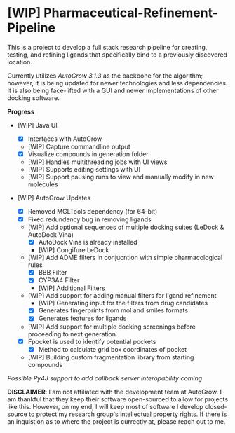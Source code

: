 # [WIP] Pharmaceutical-Refinement-Pipeline
This is a project to develop a full stack research pipeline for creating, testing, and refining ligands that specifically bind to a previously discovered location. 

Currently utilizes *AutoGrow 3.1.3* as the backbone for the algorithm; however, it is being updated for newer technologies and less dependencies. It is also being face-lifted with a GUI and newer implementations of other docking software. 

**Progress**

- [WIP] Java UI
  - [x] Interfaces with AutoGrow
  - [WIP] Capture commandline output
  - [x] Visualize compounds in generation folder
  - [WIP] Handles multithreading jobs with UI views
  - [WIP] Supports editing settings with UI
  - [WIP] Support pausing runs to view and manually modify in new molecules
  
- [WIP] AutoGrow Updates
  - [x] Removed MGLTools dependency (for 64-bit)
  - [x] Fixed redundency bug in removing ligands
  - [WIP] Add optional sequences of multiple docking suites (LeDock & AutoDock Vina)
    - [x] AutoDock Vina is already installed
    - [WIP] Congifure LeDock
  - [WIP] Add ADME filters in conjucntion with simple pharmacological rules
    - [x] BBB Filter
    - [x] CYP3A4 Filter 
    - [WIP] Additional Filters
  - [WIP] Add support for adding manual filters for ligand refinement
    - [WIP] Generating input for the filters from drug candidates
    - [x] Generates fingerprints from mol and smiles formats
    - [x] Generates features for ligands 
  - [WIP] Add support for multiple docking screenings before proceeding to next generation 
  - [x] Fpocket is used to identify potential pockets
    - [x] Method to calculate grid box coordinates of pocket
  - [WIP] Building custom fragmentation library from starting compounds


*Possible Py4J support to add callback server interopability coming*


**DISCLAIMER**: I am not affiliated with the development team at AutoGrow. I am thankful that they keep their software open-sourced to allow for projects like this. However, on my end, I will keep most of software I develop closed-source to protect my research group's intellectual property rights. If there is an inquistion as to where the project is currectly at, please reach out to me. 
